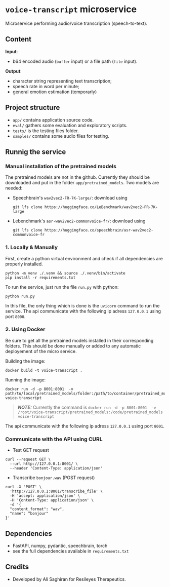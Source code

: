 # `voice-transcript` microservice

Microservice performing audio/voice transcription (speech-to-text).

## Content

**Input**:

- b64 encoded audio (`buffer` input) or a file path (`file` input).

**Output**:

- character string representing text transcription;
- speech rate in word per minute;
- general emotion estimation (temporarly)

## Project structure

- `app/` contains application source code.
- `eval/` gathers some evaluation and exploratory scripts.
- `tests/` is the testing files folder.
- `samples/` contains some audio files for testing.

## Runnig the service

### **Manual installation of the pretrained models**

The pretrained models are not in the github. Currently they should be downloaded and put in the folder `app/pretrained_models`.
Two models are needed:

- Speechbrain's `wav2vec2-FR-7K-large/`: download using

    ```{bash}
    git lfs clone https://huggingface.co/LeBenchmark/wav2vec2-FR-7K-large
    ```

- Lebenchmark's `asr-wav2vec2-commonvoice-fr/`: download using

    ```{bash}
    git lfs clone https://huggingface.co/speechbrain/asr-wav2vec2-commonvoice-fr
    ```

### 1. **Locally & Manually**

First, create a python virtual environment and check if all dependencies are properly installed.

```{bash}
python -m venv ./.venv && source ./.venv/bin/activate
pip install -r requirements.txt
```

To run the service, just run the file `run.py` with python:

```{bash}
python run.py
```

In this file, the only thing which is done is the `uvicorn` command to run the service.
The api communicate with the following ip adress `127.0.0.1`  using port `8000`.

### 2. **Using Docker**

Be sure to get all the pretrained models installed in their corresponding folders. This should be done manually or added to any automatic deployement of the micro service.

Building the image:

```{bash}
docker build -t voice-transcript .
```

Running the image:

```{bash}
docker run -d -p 8001:8001  -v path/to/local/pretrained_models/folder:/path/to/container/pretrained_models/folder voice-transcript
```

> **_NOTE:_**  Currently the command is `docker run -d -p 8001:8001  -v /root/voice-transcript/pretrained_models:/code/pretrained_models voice-transcript`

The api communicate with the following ip adress `127.0.0.1`  using port `8001`.

### **Communicate with the API using CURL**

- Test GET request

```{bash}
curl --request GET \
  --url http://127.0.0.1:8001/ \
  --header 'Content-Type: application/json'
```

- Transcribe `bonjour.wav` (POST request)

```{bash}
curl -X 'POST' \
  'http://127.0.0.1:8001/transcribe_file' \
  -H 'accept: application/json' \
  -H 'Content-Type: application/json' \
  -d '{
  "content_format": "wav",
  "name": "bonjour"
}'
```

## Dependencies

- FastAPI, numpy, pydantic, speechbrain, torch
- see the full dependencies available in `requirements.txt`

## Credits

- Developed by Ali Saghiran for Resileyes Therapeutics.
